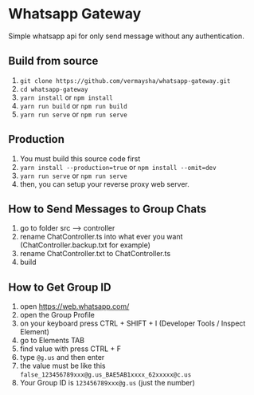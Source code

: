 # Whatsapp Gateway

Simple whatsapp api for only send message without any authentication.

## Build from source

1. `git clone https://github.com/vermaysha/whatsapp-gateway.git`
2. `cd whatsapp-gateway`
3. `yarn install` or `npm install`
4. `yarn run build` or `npm run build`
5. `yarn run serve` or `npm run serve`

## Production

1. You must build this source code first
2. `yarn install --production=true` or `npm install --omit=dev`
3. `yarn run serve` or `npm run serve`
4. then, you can setup your reverse proxy web server.

## How to Send Messages to Group Chats

1. go to folder src --> controller
2. rename ChatController.ts into what ever you want (ChatController.backup.txt for example)
3. rename ChatController.txt to ChatController.ts
4. build

## How to Get Group ID
1. open https://web.whatsapp.com/
2. open the Group Profile
3. on your keyboard press CTRL + SHIFT + I (Developer Tools / Inspect Element)
4. go to Elements TAB
5. find value with press CTRL + F
6. type `@g.us` and then enter
7. the value must be like this `false_123456789xxx@g.us_BAE5AB1xxxx_62xxxxx@c.us`
8. Your Group ID is `123456789xxx@g.us` (just the number)
